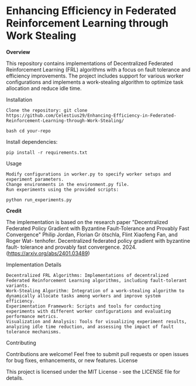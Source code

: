 # **Enhancing Efficiency in Federated Reinforcement Learning through Work Stealing**

__Overview__

This repository contains implementations of Decentralized Federated Reinforcement Learning (FRL) algorithms with a focus on fault tolerance and efficiency improvements. The project includes support for various worker configurations and implements a work-stealing algorithm to optimize task allocation and reduce idle time.

Installation

    Clone the repository: git clone https://github.com/Celestius29/Enhancing-Efficiency-in-Federated-Reinforcement-Learning-through-Work-Stealing/

    bash cd your-repo



Install dependencies:

    pip install -r requirements.txt

Usage

    Modify configurations in worker.py to specify worker setups and experiment parameters.
    Change environments in the environment.py file.
    Run experiments using the provided scripts:

    python run_experiments.py

__Credit__

The implementation is based on the research paper "Decentralized Federated Policy Gradient with Byzantine
Fault-Tolerance and Provably Fast Convergence"
Philip Jordan, Florian Gr ̈otschla, Flint Xiaofeng Fan, and Roger Wat-
tenhofer. Decentralized federated policy gradient with byzantine fault-
tolerance and provably fast convergence. 2024.(https://arxiv.org/abs/2401.03489)


Implementation Details

    Decentralized FRL Algorithms: Implementations of decentralized Federated Reinforcement Learning algorithms, including fault-tolerant variants.
    Work-Stealing Algorithm: Integration of a work-stealing algorithm to dynamically allocate tasks among workers and improve system efficiency.
    Experimentation Framework: Scripts and tools for conducting experiments with different worker configurations and evaluating performance metrics.
    Visualization and Analysis: Tools for visualizing experiment results, analyzing idle time reduction, and assessing the impact of fault tolerance mechanisms.

Contributing

Contributions are welcome! Feel free to submit pull requests or open issues for bug fixes, enhancements, or new features.
License

This project is licensed under the MIT License - see the LICENSE file for details.

